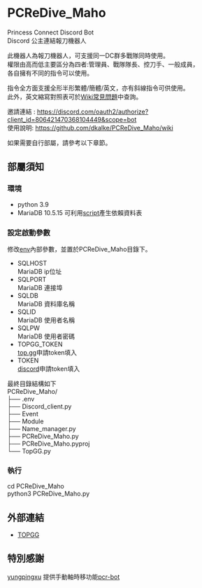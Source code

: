 # PCReDive_Maho
Princess Connect Discord Bot  
Discord 公主連結報刀機器人   
  
此機器人為報刀機器人，可支援同一DC群多戰隊同時使用。  
權限由高而低主要區分為四者:管理員、戰隊隊長、控刀手、一般成員，  
各自擁有不同的指令可以使用。  
  
指令全方面支援全形半形繁體/簡體/英文，亦有斜線指令可供使用。  
此外，英文縮寫對照表可於[Wiki常見問題](https://github.com/dkalke/PCReDive_Maho/wiki/5.-%E5%B8%B8%E8%A6%8B%E5%95%8F%E9%A1%8C)中查詢。

邀請連結 : https://discord.com/oauth2/authorize?client_id=806421470368104449&scope=bot  
使用說明:  https://github.com/dkalke/PCReDive_Maho/wiki  

如果需要自行部屬，請參考以下章節。

## 部屬須知
### 環境
- python 3.9
- MariaDB 10.5.15
可利用[script](https://github.com/dkalke/PCReDive_Maho/blob/master/PCReDive_Maho/init-files/priceseDB.sql)產生依賴資料表

### 設定啟動參數
修改[env](https://github.com/dkalke/PCReDive_Maho/blob/master/PCReDive_Maho/init-files/.env)內部參數，並置於PCReDive_Maho目錄下。
- SQLHOST  
  MariaDB ip位址
- SQLPORT  
  MariaDB 連接埠
- SQLDB  
  MariaDB 資料庫名稱
- SQLID  
  MariaDB 使用者名稱
- SQLPW  
  MariaDB 使用者密碼
- TOPGG_TOKEN  
  [top.gg](https://top.gg/)申請token填入
- TOKEN  
  [discord](https://discord.com/developers/applications)申請token填入

最終目錄結構如下  
PCReDive_Maho/  
├── .env  
├── Discord_client.py  
├── Event  
├── Module  
├── Name_manager.py  
├── PCReDive_Maho.py  
├── PCReDive_Maho.pyproj  
└── TopGG.py  

### 執行
cd PCReDive_Maho  
python3 PCReDive_Maho.py  


## 外部連結
- [TOPGG](https://top.gg/bot/806421470368104449)

## 特別感謝
[yungpingxu](https://github.com/YungPingXu) 提供手動軸時移功能[pcr-bot](https://github.com/YungPingXu/pcr-bot)
